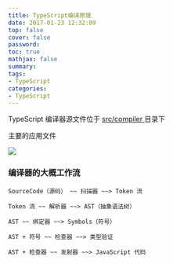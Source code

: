 ```yaml
---
title: TypeScript编译原理
date: 2017-01-23 12:32:09
top: false
cover: false
password:
toc: true
mathjax: false
summary: 
tags:
- TypeScript
categories:
- TypeScript
---
```



TypeScript 编译器源文件位于 <a href="https://github.com/Microsoft/TypeScript/tree/master/src/compiler">src/compiler </a> 目录下

主要的应用文件

<image src="https://github.com/MarsPen/-notes-summary/blob/master/images/TypeScript 编译原理.png" />


### 编译器的大概工作流

```
SourceCode（源码） ~~ 扫描器 ~~> Token 流
```

```
Token 流 ~~ 解析器 ~~> AST（抽象语法树）
```

```
AST ~~ 绑定器 ~~> Symbols（符号）
```

```
AST + 符号 ~~ 检查器 ~~> 类型验证
```

```
AST + 检查器 ~~ 发射器 ~~> JavaScript 代码
```



